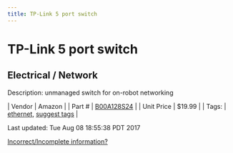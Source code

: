 ```yaml
---
title: TP-Link 5 port switch
---
```


# TP-Link 5 port switch
## Electrical / Network
Description: 	unmanaged switch for on-robot networking 

| Vendor | Amazon | 
| Part # | [B00A128S24](https://www.amazon.com/TP-Link-TL-SG105-Gigabit-Ethernet-Unmanaged/dp/B00A128S24/ref=sr_1_3?ie=UTF8&qid=1501921072&sr=8-3&keywords=5+port+switch) | 
| Unit Price | $19.99 | 
| Tags: | [ethernet](https://jgermita.github.io/frc-parts/search/?q=ethernet), [suggest tags](https://docs.google.com/forms/d/e/1FAIpQLSeWyY8v3RgOty-MyWmh9U0iivNYN_molChYyS-0U-o-kOAv_g/viewform) | 

Last updated: Tue Aug 08 18:55:38 PDT 2017

 [Incorrect/Incomplete information?](https://docs.google.com/forms/d/e/1FAIpQLSeWyY8v3RgOty-MyWmh9U0iivNYN_molChYyS-0U-o-kOAv_g/viewform)